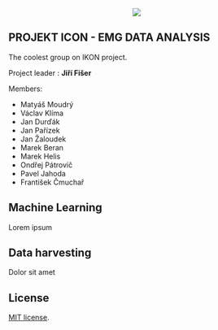 <p align="center"><img src="https://upload.wikimedia.org/wikipedia/commons/thumb/a/a0/UJEP_Logo.svg/1280px-UJEP_Logo.svg.png"></p>



## PROJEKT ICON - EMG DATA ANALYSIS

The coolest group on IKON project. 

Project leader : <b>Jiří Fišer</b>

Members:
- Matyáš Moudrý
- Václav Klíma
- Jan Durďák
- Jan Pařízek
- Jan Žaloudek
- Marek Beran
- Marek Helis
- Ondřej Pátrovič
- Pavel Jahoda
- František Čmuchař


## Machine Learning

Lorem ipsum

## Data harvesting

Dolor sit amet


## License

[MIT license](https://opensource.org/licenses/MIT).
